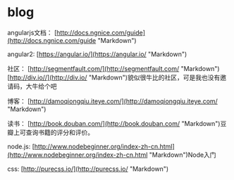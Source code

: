 # blog
angularjs文档：
[http://docs.ngnice.com/guide](http://docs.ngnice.com/guide "Markdown")

angular2:
[https://angular.io/](https://angular.io/ "Markdown")

社区：
[http://segmentfault.com/](http://segmentfault.com/ "Markdown")
[http://div.io//](http://div.io/ "Markdown")貌似很牛比的社区，可是我也没有邀请码，大牛给个吧

博客：
[http://damoqiongqiu.iteye.com/](http://damoqiongqiu.iteye.com/ "Markdown")

读书：
[http://book.douban.com/](http://book.douban.com/ "Markdown")豆瓣上可查询书籍的评分和评价。

node.js:
[http://www.nodebeginner.org/index-zh-cn.html](http://www.nodebeginner.org/index-zh-cn.html "Markdown")Node入门

css:
[http://purecss.io/](http://purecss.io/ "Markdown")
